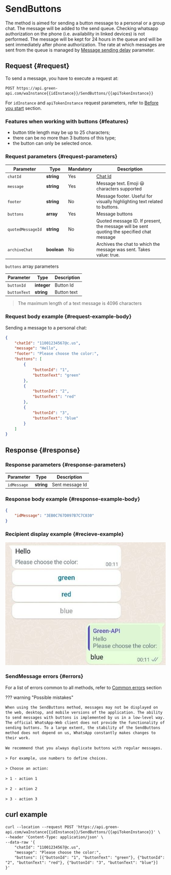 # SendButtons

The method is aimed for sending a button message to a personal or a group chat. 
The message will be added to the send queue. Checking whatsapp authorization on the phone (i.e. availability in linked devices) is not performed. The message will be kept for 24 hours in the queue and will be sent immediately after phone authorization. 
The rate at which messages are sent from the queue is managed by [Message sending delay](../send-messages-delay.md) parameter.

## Request {#request}

To send a message, you have to execute a request at:
```
POST https://api.green-api.com/waInstance{{idInstance}}/SendButtons/{{apiTokenInstance}}
```

For `idInstance` and `apiTokenInstance` request parameters, refer to [Before you start](../../before-start.md#parameters) section.

### Features when working with buttons {#features}

- button title length may be up to 25 characters;
- there can be no more than 3 buttons of this type;
- the button can only be selected once.

### Request parameters {#request-parameters}

Parameter | Type | Mandatory | Description
----- | ----- | ----- | -----
`chatId` | **string** | Yes | [Chat Id](../chat-id.md)
`message` | **string** | Yes | Message text. Emoji 😃 characters supported
`footer` | **string** | No | Message footer. Useful for visually highlighting text related to buttons.
`buttons` | **array** | Yes | Message buttons
`quotedMessageId` | **string** | No | Quoted message ID. If present, the message will be sent quoting the specified chat message
`archiveChat` | **boolean** | No | Archives the chat to which the message was sent. Takes value: true.

`buttons` array parameters

Parameter | Type | Description
----- | ----- | -----
`buttonId` | **integer** | Button Id
`buttonText` | **string** | Button text


> The maximum length of a text message is 4096 characters

### Request body example {#request-example-body}

Sending a message to a personal chat:
```json
{
    "chatId": "11001234567@c.us",
    "message": "Hello",
    "footer": "Please choose the color:",
    "buttons": [
        {
            "buttonId": "1",
            "buttonText": "green"
        },
        {
            "buttonId": "2",
            "buttonText": "red"
        },
        {
            "buttonId": "3",
            "buttonText": "blue"
        }
    ]
}
```

## Response {#response}

### Response parameters {#response-parameters}

Parameter | Type |  Description
----- | ----- | -----
`idMessage ` | **string** | Sent message Id 

### Response body example {#response-example-body}

```json
{
    "idMessage": "3EB0C767D097B7C7C030"
}
```
### Recipient display example {#recieve-example}

![Пример отображения кнопок](../../assets/press-button.jpg 'Пример отображения кнопок')

### SendMessage errors {#errors}

For a list of errors common to all methods, refer to [Common errors](../common-errors.md) section

??? warning "Possible mistakes"

    When using the SendButtons method, messages may not be displayed on the web, desktop, and mobile versions of the application. The ability to send messages with buttons is implemented by us in a low-level way. The official WhatsApp-Web client does not provide the functionality of sending buttons. To a large extent, the stability of the SendButtons method does not depend on us, WhatsApp constantly makes changes to their work.

    We recommend that you always duplicate buttons with regular messages.

    > For example, use numbers to define choices.

    > Choose an action:

    > 1 - action 1

    > 2 - action 2

    > 3 - action 3

## curl example

```
curl --location --request POST 'https://api.green-api.com/waInstance{{idInstance}}/SendButtons/{{apiTokenInstance}}' \
--header 'Content-Type: application/json' \
--data-raw '{
    "chatId": "11001234567@c.us",
	"message": "Please choose the color:",
    "buttons": [{"buttonId": "1", "buttonText": "green"}, {"buttonId": "2", "buttonText": "red"}, {"buttonId": "3", "buttonText": "blue"}]
}'
```
